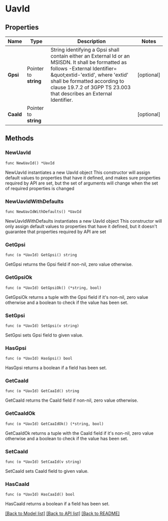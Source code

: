 # UavId

## Properties

Name | Type | Description | Notes
------------ | ------------- | ------------- | -------------
**Gpsi** | Pointer to **string** | String identifying a Gpsi shall contain either an External Id or an MSISDN.  It shall be formatted as follows -External Identifier&#x3D; \&quot;extid-&#39;extid&#39;, where &#39;extid&#39;  shall be formatted according to clause 19.7.2 of 3GPP TS 23.003 that describes an  External Identifier.   | [optional] 
**CaaId** | Pointer to **string** |  | [optional] 

## Methods

### NewUavId

`func NewUavId() *UavId`

NewUavId instantiates a new UavId object
This constructor will assign default values to properties that have it defined,
and makes sure properties required by API are set, but the set of arguments
will change when the set of required properties is changed

### NewUavIdWithDefaults

`func NewUavIdWithDefaults() *UavId`

NewUavIdWithDefaults instantiates a new UavId object
This constructor will only assign default values to properties that have it defined,
but it doesn't guarantee that properties required by API are set

### GetGpsi

`func (o *UavId) GetGpsi() string`

GetGpsi returns the Gpsi field if non-nil, zero value otherwise.

### GetGpsiOk

`func (o *UavId) GetGpsiOk() (*string, bool)`

GetGpsiOk returns a tuple with the Gpsi field if it's non-nil, zero value otherwise
and a boolean to check if the value has been set.

### SetGpsi

`func (o *UavId) SetGpsi(v string)`

SetGpsi sets Gpsi field to given value.

### HasGpsi

`func (o *UavId) HasGpsi() bool`

HasGpsi returns a boolean if a field has been set.

### GetCaaId

`func (o *UavId) GetCaaId() string`

GetCaaId returns the CaaId field if non-nil, zero value otherwise.

### GetCaaIdOk

`func (o *UavId) GetCaaIdOk() (*string, bool)`

GetCaaIdOk returns a tuple with the CaaId field if it's non-nil, zero value otherwise
and a boolean to check if the value has been set.

### SetCaaId

`func (o *UavId) SetCaaId(v string)`

SetCaaId sets CaaId field to given value.

### HasCaaId

`func (o *UavId) HasCaaId() bool`

HasCaaId returns a boolean if a field has been set.


[[Back to Model list]](../README.md#documentation-for-models) [[Back to API list]](../README.md#documentation-for-api-endpoints) [[Back to README]](../README.md)


